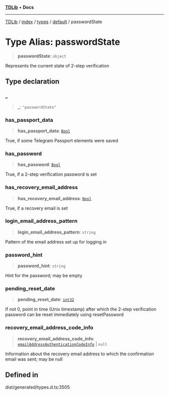 [**TDLib**](../../../../../../README.md) • **Docs**

***

[TDLib](../../../../../../modules.md) / [index](../../../../../README.md) / [types](../../../README.md) / [default](../README.md) / passwordState

# Type Alias: passwordState

> **passwordState**: `object`

Represents the current state of 2-step verification

## Type declaration

### \_

> **\_**: `"passwordState"`

### has\_passport\_data

> **has\_passport\_data**: [`Bool`](Bool.md)

True, if some Telegram Passport elements were saved

### has\_password

> **has\_password**: [`Bool`](Bool.md)

True, if a 2-step verification password is set

### has\_recovery\_email\_address

> **has\_recovery\_email\_address**: [`Bool`](Bool.md)

True, if a recovery email is set

### login\_email\_address\_pattern

> **login\_email\_address\_pattern**: `string`

Pattern of the email address set up for logging in

### password\_hint

> **password\_hint**: `string`

Hint for the password; may be empty

### pending\_reset\_date

> **pending\_reset\_date**: [`int32`](int32-1.md)

If not 0, point in time (Unix timestamp) after which the 2-step verification password can be reset immediately using resetPassword

### recovery\_email\_address\_code\_info

> **recovery\_email\_address\_code\_info**: [`emailAddressAuthenticationCodeInfo`](emailAddressAuthenticationCodeInfo-1.md) \| `null`

Information about the recovery email address to which the confirmation email was sent; may be null

## Defined in

dist/generated/types.d.ts:3505
